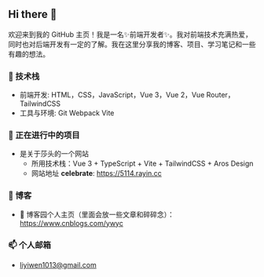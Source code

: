 ## Hi there 👋
欢迎来到我的 GitHub 主页！我是一名✨前端开发者✨。我对前端技术充满热爱，同时也对后端开发有一定的了解。我在这里分享我的博客、项目、学习笔记和一些有趣的想法。
### 🚀 技术栈

- 前端开发:  HTML，CSS，JavaScript，Vue 3，Vue 2，Vue Router，TailwindCSS
- 工具与环境: Git Webpack Vite
### 🌱 正在进行中的项目
- 是关于莎头的一个网站
  - 所用技术栈：Vue 3 + TypeScript + Vite + TailwindCSS + Aros Design</br>
  - 网站地址  **celebrate**: https://5114.rayin.cc
### 📝 博客
- 🔭 博客园个人主页（里面会放一些文章和碎碎念）：https://www.cnblogs.com/ywyc
### 📫 个人邮箱
- liyiwen1013@gmail.com

